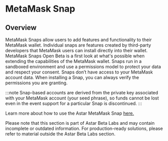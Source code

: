 # MetaMask Snap

## Overview

MetaMask Snaps allow users to add features and functionality to their MetaMask wallet. Individual snaps are features created by third-party developers that MetaMask users can install directly into their wallet. MetaMask Snaps Open Beta is a first look at what's possible when extending the capabilities of the MetaMask wallet. Snaps run in a sandboxed environment and use a permissions model to protect your data and respect your consent. Snaps don’t have access to your MetaMask account data. When installing a Snap, you can always verify the permissions you are granting.

:::note
Snap-based accounts are derived from the private key associated with your MetaMask account (your seed phrase), so funds cannot be lost even in the event support for a particular Snap is discontinued.
:::

Learn more about how to use the Astar MetaMask Snap [here.](https://docs.astar.network/docs/use/manage-wallets/wallet-providers/metamask-astar-snap/)

Please note that this section is part of Astar Beta Labs and may contain incomplete or outdated information. For production-ready solutions, please refer to material outside the Astar Beta Labs section.